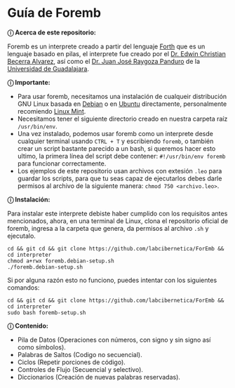 # Guía de Foremb
**ⓘ Acerca de este repositorio:** <br />

Foremb es un interprete creado a partir del lenguaje [Forth](https://en.wikipedia.org/wiki/Forth_(programming_language)) que es un lenguaje basado en pilas, el interprete fue creado por el [Dr. Edwin Christian Becerra Alvarez](https://udg.mx/es/investigacion/directorio/edwin-christian-becerra-alvarez), así como el [Dr. Juan José Raygoza Panduro](http://www.cucei.udg.mx/doctorados/electronica/es/directorio/juan-jose-raygoza-panduro) de la [Universidad de Guadalajara](https://udg.mx/).

**ⓘ Importante:** <br />

* Para usar foremb, necesitamos una instalación de cualqueir distribución GNU Linux basada en [Debian](https://www.debian.org/index.es.html) o en 
[Ubuntu](https://ubuntu.com/) directamente, personalmente recomiendo [Linux Mint](https://linuxmint.com/).
* Necesitamos tener el siguiente directorio creado en nuestra carpeta raíz `/usr/bin/env`.
* Una vez instalado, podemos usar foremb como un interprete desde cualquier terminal usando `CTRL + T` y escribiendo `foremb`, o también crear un script
bastante parecido a un bash, si queremos hacer esto ultimo, la primera línea del script debe contener: `#!/usr/bin/env foremb` para funcionar correctamente.
* Los ejemplos de este repositorio usan archivos con extesión `.leo` para guardar los scripts, para que tu seas capaz de ejecutarlos debes darle permisos al
archivo de la siguiente manera: `chmod 750 <archivo.leo>`.

**ⓘ Instalación:** <br />

Para instalar este interprete debiste haber cumplido con los requisitos antes mencionados, ahora, en una terminal de Linux, clona el repositorio oficial de foremb, ingresa a la carpeta que genera, da permisos al archivo `.sh` y ejecutalo.
```
cd && git cd && git clone https://github.com/labcibernetica/ForEmb && cd interpreter
chmod a+rwx foremb.debian-setup.sh
./foremb.debian-setup.sh
```
Si por alguna razón esto no funciono, puedes intentar con los siguientes comandos:
```
cd && git cd && git clone https://github.com/labcibernetica/ForEmb && cd interpreter
sudo bash foremb-setup.sh
```

**ⓘ Contenido:** <br />
* Pila de Datos (Operaciones con números, con signo y sin signo así como símbolos).
* Palabras de Saltos (Codigo no secuencial).
* Ciclos (Repetir porciones de código).
* Controles de Flujo (Secuencial y selectivo).
* Diccionarios (Creación de nuevas palabras reservadas).
